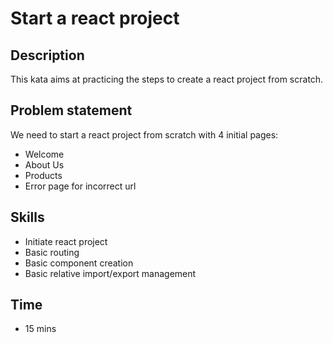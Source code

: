 # Start a react project
## Description
This kata aims at practicing the steps to create a react project from scratch.

## Problem statement
We need to start a react project from scratch with 4 initial pages:
- Welcome
- About Us
- Products
- Error page for incorrect url

## Skills
- Initiate react project
- Basic routing
- Basic component creation
- Basic relative import/export management

## Time
- 15 mins